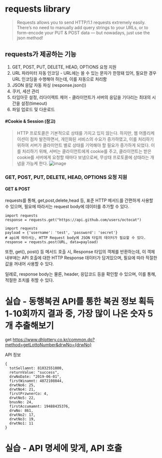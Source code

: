 # requests library
>Requests allows you to send HTTP/1.1 requests extremely easily. There’s no need to manually add query strings to your URLs, or to form-encode your PUT & POST data — but nowadays, just use the json method!

## requests가 제공하는 기능

1. GET, POST, PUT, DELETE, HEAD, OPTIONS 요청 지원
2. URL 파라미터 자동 인코딩 - URL에는 쓸 수 있는 문자가 한정돼 있어, 필요한 경우 URL 인코딩을 수행해야 하는데, 이를 자동으로 처리함
3. JSON 응답 자동 파싱 (response.json())
4. 쿠키, 세션 관리
5. 타임아웃 설정, 리다이렉트 제어 - 클라이언트가 서버의 응답을 기다리는 최대의 시간을 설정(timeout)
6. 파일 업로드 및 다운로드

#### #Cookie & Session (참고)

> HTTP 프로토콜은 기본적으로 상태를 가지고 있지 않는다. 하지만, 웹 어플리케이션이 점차 발전하면서, 개인화된 서비스의 수요가 증가하였고, 이를 처리하기 위하여 서버가 클라이언트 별로 상태를 기억해야 할 필요가 증가하게 되었다. 이를 처리하기 위해, 서버는 클라이언트에게 cookie를 주고, 클라이언트는 받은 cookie를 서버에게 요청할 때마다 보냄으로써, 무상태 프로토콜에 상태라는 개념을 가능케 한다.
![image](https://github.com/user-attachments/assets/b2a30b92-6285-43fd-a559-8449346c1cf1)

### GET, POST, PUT, DELETE, HEAD, OPTIONS 요청 지원

#### GET & POST

requests를 통해, get,post,delete,head 등, 표준 HTTP 메서드를 간편하게 사용할 수 있으며, 필요에 따라서는
request body에 데이터를 추가할 수 있다. 

```
import requests
response = requests.get("https://api.github.com/users/octocat")
```

```
import requests
payload = {'username': 'test', 'password': 'secret'}
# api에 따라서는, HTTP Request body에 JSON 타입의 데이터가 필요할 수 있다.
response = requests.post(URL, data=payload)
```



또한, get(), post() 등 메서드 호출 시, Response 타입의 객체를 반환하는데, 이 객체 내부에는
API 호출에 대한 HTTP Response 데이터가 담겨있으며, 필요에 따라 적절한 값을 꺼내어 사용할 수 있다.

일례로, response body는 물론, header, 응답코드 등을  확인할 수 있으며, 이를 통해, 적절한 조치를 취할 수 있다.


# 실습 - 동행복권 API를 통한 복권 정보 획득 1-10회까지 결과 중, 가장 많이 나온 숫자 5개 추출해보기 

get https://www.dhlottery.co.kr/common.do?method=getLottoNumber&drwNo={drwNo}

API 정보 
```
{
  totSellamnt: 81032551000,
  returnValue: "success",
  drwNoDate: "2019-06-01",
  firstWinamnt: 4872108844,
  drwtNo6: 25,
  drwtNo4: 21,
  firstPrzwnerCo: 4,
  drwtNo5: 22,
  bnusNo: 24,
  firstAccumamnt: 19488435376,
  drwNo: 861,
  drwtNo2: 17,
  drwtNo3: 19,
  drwtNo1: 11
}
```

# 실습 - API 명세에 맞게, API 호출
